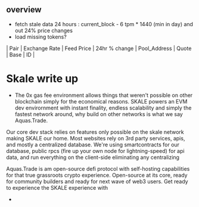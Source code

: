 ## overview

- fetch stale data 24 hours : current_block - 6 tpm \* 1440 (min in day) and out 24% price changes
- load missing tokens?

| Pair | Exchange Rate | Feed Price | 24hr % change | Pool_Address | Quote | Base | ID |

# Skale write up

- The 0x gas fee environment allows things that weren't possible on other blockchain simply for the economical reasons. SKALE powers an EVM dev envirornment with instant finality, endless scalability and simply the fastest network around, why build on other networks is what we say Aquas.Trade.

Our core dev stack relies on features only possible on the skale network making SKALE our home. Most websites rely on 3rd party services, apis, and mostly a centralized database. We're using smartcontracts for our database, public rpcs (fire up your own node for lightning-speed) for api data, and run everything on the client-side eliminating any centralizing

Aquas.Trade is am open-source defi protocol with self-hosting capabilities for that true grassroots crypto experience. Open-source at its core, ready for community builders and ready for next wave of web3 users. Get ready to experience the SKALE experience with

-
